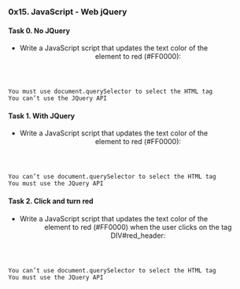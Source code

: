 ### 0x15. JavaScript - Web jQuery

#### Task 0. No JQuery
- Write a JavaScript script that updates the text color of the <header> element to red (#FF0000):
```
You must use document.querySelector to select the HTML tag
You can’t use the JQuery API
```

#### Task 1. With JQuery
- Write a JavaScript script that updates the text color of the <header> element to red (#FF0000):
```
You can’t use document.querySelector to select the HTML tag
You must use the JQuery API
```

#### Task 2. Click and turn red
- Write a JavaScript script that updates the text color of the <header> element to red (#FF0000) when the user clicks on the tag DIV#red_header:
```
You can’t use document.querySelector to select the HTML tag
You must use the JQuery API
```

